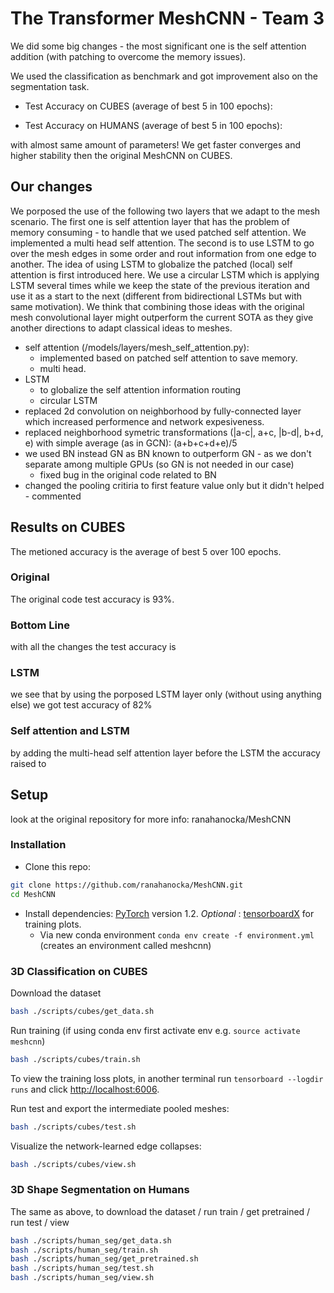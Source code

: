 # The Transformer MeshCNN - Team 3

We did some big changes - the most significant one is the self attention addition (with patching to overcome the memory issues).

We used the classification as benchmark and got improvement also on the segmentation task. 

* Test Accuracy on CUBES (average of best 5 in 100 epochs):

* Test Accuracy on HUMANS (average of best 5 in 100 epochs):


with almost same amount of parameters!
We get faster converges and higher stability then the original MeshCNN on CUBES.

## Our changes
We porposed the use of the following two layers that we adapt to the mesh scenario. The first one is self attention layer that has the problem of memory consuming - to handle that we used patched self attention. We implemented a multi head self attention. The second is to use LSTM to go over the mesh edges in some order and rout information from one edge to another. The idea of using LSTM to globalize the patched (local) self attention is first introduced here. We use a circular LSTM which is applying LSTM several times while we keep the state of the previous iteration and use it as a start to the next (different from bidirectional LSTMs but with same motivation).
We think that combining those ideas with the original mesh convolutional layer might outperform the current SOTA as they give another directions to adapt classical ideas to meshes.

 * self attention (/models/layers/mesh_self_attention.py):
    * implemented based on patched self attention to save memory. 
    * multi head.
 * LSTM
    * to globalize the self attention information routing
    * circular LSTM
 * replaced 2d convolution on neighborhood by fully-connected layer which increased performence and network expesiveness.
 * replaced neighborhood symetric transformations (|a-c|, a+c, |b-d|, b+d, e) with simple average (as in GCN): (a+b+c+d+e)/5
 * we used BN instead GN as BN known to outperform GN - as we don't separate among multiple GPUs (so GN is not needed in our case)
    * fixed bug in the original code related to BN
 * changed the pooling critiria to first feature value only but it didn't helped - commented

## Results on CUBES
The metioned accuracy is the average of best 5 over 100 epochs. 
### Original
The original code test accuracy is 93%.
### Bottom Line
with all the changes the test accuracy is  
### LSTM
we see that by using the porposed LSTM layer only (without using anything else) we got test accuracy of 82%
### Self attention and LSTM
by adding the multi-head self attention layer before the LSTM the accuracy raised to 

## Setup
look at the original repository for more info: ranahanocka/MeshCNN
### Installation
- Clone this repo:
```bash
git clone https://github.com/ranahanocka/MeshCNN.git
cd MeshCNN
```
- Install dependencies: [PyTorch](https://pytorch.org/) version 1.2. <i> Optional </i>: [tensorboardX](https://github.com/lanpa/tensorboardX) for training plots.
  - Via new conda environment `conda env create -f environment.yml` (creates an environment called meshcnn)
  
### 3D Classification on CUBES
Download the dataset
```bash
bash ./scripts/cubes/get_data.sh
```

Run training (if using conda env first activate env e.g. ```source activate meshcnn```)
```bash
bash ./scripts/cubes/train.sh
```

To view the training loss plots, in another terminal run ```tensorboard --logdir runs``` and click [http://localhost:6006](http://localhost:6006).

Run test and export the intermediate pooled meshes:
```bash
bash ./scripts/cubes/test.sh
```

Visualize the network-learned edge collapses:
```bash
bash ./scripts/cubes/view.sh
```

### 3D Shape Segmentation on Humans
The same as above, to download the dataset / run train / get pretrained / run test / view
```bash
bash ./scripts/human_seg/get_data.sh
bash ./scripts/human_seg/train.sh
bash ./scripts/human_seg/get_pretrained.sh
bash ./scripts/human_seg/test.sh
bash ./scripts/human_seg/view.sh
```
